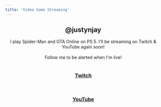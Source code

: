 ```yaml
---
title: 'Video Game Streaming'
---
```

<center><h2>@justynjay</h2>
I play Spider-Man and GTA Online on PS 5. I'll be streaming on Twitch & YouTube again soon!
<br><br>
Follow me to be alerted when I'm live!
<br><br>
<h3><a href="https://twitch.tv/justynjay">Twitch</a></h3>
<br>
<h3><a href="https://youtube.com/@justynjay7496">YouTube</a></h3>

</center>